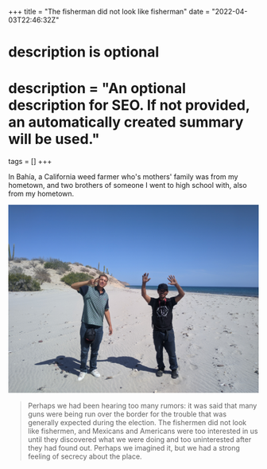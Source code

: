 +++
title = "The fisherman did not look like fisherman"
date = "2022-04-03T22:46:32Z"

#
# description is optional
#
# description = "An optional description for SEO. If not provided, an automatically created summary will be used."

tags = []
+++

In Bahía, a California weed farmer who's mothers' family was from my hometown, and two brothers of someone I went to high school with, also from my hometown.


![PXL_20220321_105300786](PXL_20220321_105300786.jpg)

> Perhaps we had been hearing too many rumors: it was said that many guns were being run over the border for the trouble that was generally expected during the election. The fishermen did not look like fishermen, and Mexicans and Americans were too interested in us until they discovered what we were doing and too uninterested after they had found out. Perhaps we imagined it, but we had a strong feeling of secrecy about the place.